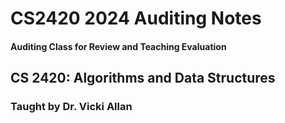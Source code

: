 # CS2420 2024 Auditing Notes
#### Auditing Class for Review and Teaching Evaluation

## CS 2420: Algorithms and Data Structures
### Taught by Dr. Vicki Allan

